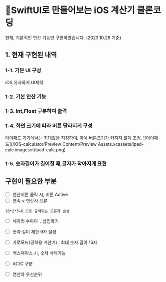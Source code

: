 # 📱SwiftUI로 만들어보는 iOS 계산기 클론코딩


현재, 기본적인 연산 기능만 구현하였습니다. (2023.10.28 기준)


## 1. 현재 구현된 내역

### 1-1. 기본 UI 구성
iOS 유사하게 UI제작

### 1-2. 기본 연산 기능


### 1-3. Int,Float 구분하여 출력



### 1-4. 화면 크기에 따라 버튼 달라지게 구성

아이패드 기기에서는 최대값을 지정하여, 아예 버튼크기가 커지지 않게 조정.
![아이패드](/iOS-calculator/Preview Content/Preview Assets.xcassets/ipad-calc.imageset/ipad-calc.png)

### 1-5. 숫자길이가 길어질 때,글자가 작아지게 표현

## 구현이 필요한 부분

- [ ] 연산버튼 클릭 시, 버튼 Active
- [ ] 연속 × 연산시 오류

```
10*2*3=6 으로 출력되는 오류가 발생
``` 
- [ ] 세자리 수마다 `,` 삽입하기
- [ ] 숫자 길이 제한 9자 설정
- [ ] 가로모드(공학용 계산기) : 최대 숫자 길이 16자 
- [ ] 백스페이스 시, 숫자 삭제가능
- [ ] AC/C 구분 
- [ ] 연산자 우선순위

